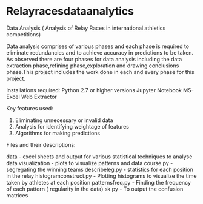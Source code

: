 # Relayracesdataanalytics
Data Analysis ( Analysis of Relay Races in international athletics competitions)

Data analysis comprises of various phases and each phase is required to eliminate redundancies and to achieve accuracy in predictions to be taken.
As observed there are four phases for data analysis including the data extraction phase,refining phase,exploration and drawing conclusions phase.This project includes the work done in each and every phase for this project.

Installations required:
Python 2.7 or higher versions
Jupyter Notebook
MS-Excel 
Web Extractor

Key features used:
1) Eliminating unnecessary or invalid data 
2) Analysis for identifying weightage of features
3) Algorithms for making predictions

Files and their descriptions:

data - excel sheets and output for various statistical techniques to analyse
data visualization - plots to visualize patterns and data
course.py - segregating the winning teams
describeleg.py - statistics for each position in the relay
histogramconstruct.py - Plotting histograms to visualize the time taken by athletes at each position
patternsfreq.py - Finding the frequency of each pattern ( regularity in the data)
sk.py - To output the confusion matrices
